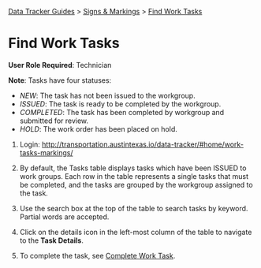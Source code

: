 [Data Tracker Guides](https://github.com/cityofaustin/data-tracker-guides]) > [Signs & Markings](https://github.com/cityofaustin/data-tracker-guides/tree/master/signsmarkings) > [Find Work Tasks](https://github.com/cityofaustin/data-tracker-guides/blob/master/signsmarkings/find_tasks_tech.md)

#  Find Work Tasks

**User Role Required**: Technician

**Note**: Tasks have four statuses:

- *NEW*: The task has not been issued to the workgroup.
- *ISSUED*: The task is ready to be completed by the workgroup.
- *COMPLETED*: The task has been completed by workgroup and submitted for review.
- *HOLD*: The work order has been placed on hold.

1. Login: http://transportation.austintexas.io/data-tracker/#home/work-tasks-markings/

2. By default, the Tasks table displays tasks which have been ISSUED to work groups. Each row in the table represents a single tasks that must be completed, and the tasks are grouped by the workgroup assigned to the task. 

3. Use the search box at the top of the table to search tasks by keyword. Partial words are accepted.

4. Click on the details icon in the left-most column of the table to navigate to the **Task Details**.

5. To complete the task, see [Complete Work Task](https://github.com/cityofaustin/data-tracker-guides/blob/master/signsmarkings/complete_task_tech.md).